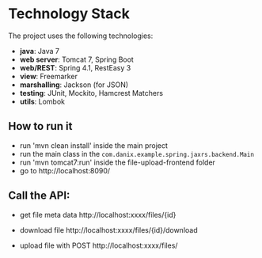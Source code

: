 # Technology Stack

The project uses the following technologies:
- **java**: Java 7
- **web server**: Tomcat 7, Spring Boot
- **web/REST**: Spring 4.1, RestEasy 3
- **view**: Freemarker
- **marshalling**: Jackson (for JSON)
- **testing**: JUnit, Mockito, Hamcrest Matchers
- **utils**: Lombok

## How to run it
* run 'mvn clean install' inside the main project
* run the main class in the `com.danix.example.spring.jaxrs.backend.Main`
* run 'mvn tomcat7:run' inside the file-upload-frontend folder
* go to http://localhost:8090/

## Call the API:

- get file meta data
http://localhost:xxxx/files/{id}

- download file
http://localhost:xxxx/files/{id}/download

- upload file with POST
http://localhost:xxxx/files/